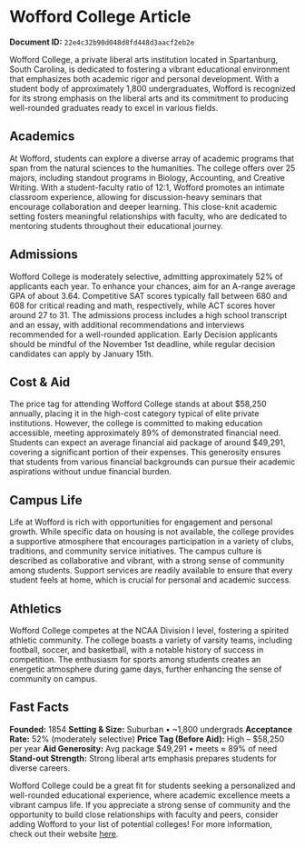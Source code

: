 # Wofford College Article

**Document ID:** `22e4c32b90d048d8fd448d3aacf2eb2e`

Wofford College, a private liberal arts institution located in Spartanburg, South Carolina, is dedicated to fostering a vibrant educational environment that emphasizes both academic rigor and personal development. With a student body of approximately 1,800 undergraduates, Wofford is recognized for its strong emphasis on the liberal arts and its commitment to producing well-rounded graduates ready to excel in various fields.

## Academics

At Wofford, students can explore a diverse array of academic programs that span from the natural sciences to the humanities. The college offers over 25 majors, including standout programs in Biology, Accounting, and Creative Writing. With a student-faculty ratio of 12:1, Wofford promotes an intimate classroom experience, allowing for discussion-heavy seminars that encourage collaboration and deeper learning. This close-knit academic setting fosters meaningful relationships with faculty, who are dedicated to mentoring students throughout their educational journey.

## Admissions

Wofford College is moderately selective, admitting approximately 52% of applicants each year. To enhance your chances, aim for an A-range average GPA of about 3.64. Competitive SAT scores typically fall between 680 and 608 for critical reading and math, respectively, while ACT scores hover around 27 to 31. The admissions process includes a high school transcript and an essay, with additional recommendations and interviews recommended for a well-rounded application. Early Decision applicants should be mindful of the November 1st deadline, while regular decision candidates can apply by January 15th.

## Cost & Aid

The price tag for attending Wofford College stands at about $58,250 annually, placing it in the high-cost category typical of elite private institutions. However, the college is committed to making education accessible, meeting approximately 89% of demonstrated financial need. Students can expect an average financial aid package of around $49,291, covering a significant portion of their expenses. This generosity ensures that students from various financial backgrounds can pursue their academic aspirations without undue financial burden.

## Campus Life

Life at Wofford is rich with opportunities for engagement and personal growth. While specific data on housing is not available, the college provides a supportive atmosphere that encourages participation in a variety of clubs, traditions, and community service initiatives. The campus culture is described as collaborative and vibrant, with a strong sense of community among students. Support services are readily available to ensure that every student feels at home, which is crucial for personal and academic success.

## Athletics

Wofford College competes at the NCAA Division I level, fostering a spirited athletic community. The college boasts a variety of varsity teams, including football, soccer, and basketball, with a notable history of success in competition. The enthusiasm for sports among students creates an energetic atmosphere during game days, further enhancing the sense of community on campus.

## Fast Facts
**Founded:** 1854
**Setting & Size:** Suburban • ~1,800 undergrads
**Acceptance Rate:** 52% (moderately selective)
**Price Tag (Before Aid):** High – $58,250 per year
**Aid Generosity:** Avg package $49,291 • meets ≈ 89% of need
**Stand-out Strength:** Strong liberal arts emphasis prepares students for diverse careers.

Wofford College could be a great fit for students seeking a personalized and well-rounded educational experience, where academic excellence meets a vibrant campus life. If you appreciate a strong sense of community and the opportunity to build close relationships with faculty and peers, consider adding Wofford to your list of potential colleges! For more information, check out their website [here](https://www.petersons.com/college-search/wofford-college-000_10004093.aspx).
